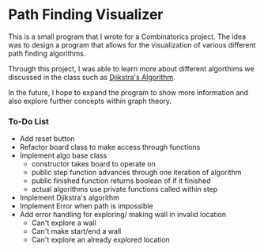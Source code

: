 # Path Finding Visualizer

This is a small program that I wrote for a Combinatorics project. The idea was to design a program that allows for the visualization of various different path finding algorithms. 

Through this project, I was able to learn more about different algorthims we discussed in the class such as [Djikstra's Algorithm](https://en.wikipedia.org/wiki/Dijkstra%27s_algorithm "Djikstra's Algorithm on Wikipedia").

In the future, I hope to expand the program to show more information and also explore further concepts within graph theory.

### To-Do List
* Add reset button
* Refactor board class to make access through functions
* Implement algo base class
    * constructor takes board to operate on
    * public step function advances through one iteration of algorithm
    * public finished function returns boolean of if it finished
    * actual algorithms use private functions called within step
* Implement Djikstra's algorithm
* Implement Error when path is impossible 
* Add error handling for exploring/ making wall in invalid location
    * Can't explore a wall
    * Can't make start/end a wall 
    * Can't explore an already explored location

